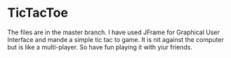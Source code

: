 # TicTacToe

The files are in the master branch. I have used JFrame for Graphical User Interface and mande a simple tic tac to game. It is nit against the computer but is like a multi-player. So have fun playing it with yiur friends. 

